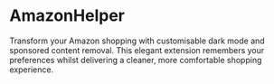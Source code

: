 # AmazonHelper
Transform your Amazon shopping with customisable dark mode and sponsored content removal. This elegant extension remembers your preferences whilst delivering a cleaner, more comfortable shopping experience.
